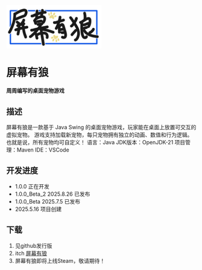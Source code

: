 <img src="/docs/logo.png" alt="logo" width="50%">

# 屏幕有狼
**周周编写的桌面宠物游戏**


## 描述
屏幕有狼是一款基于 Java Swing 的桌面宠物游戏，玩家能在桌面上放置可交互的虚拟宠物。
游戏支持加载新宠物，每只宠物拥有独立的动画、数值和行为逻辑。
也就是说，所有宠物均可自定义！
语言：Java
JDK版本：OpenJDK-21
项目管理：Maven
IDE：VSCode


## 开发进度
- 1.0.0 正在开发
- 1.0.0_Beta_2 2025.8.26 已发布
- 1.0.0_Beta 2025.7.5 已发布
- 2025.5.16 项目创建


## 下载
1. 见github发行版
2. itch [屏幕有狼](https://pinkcandyzhou.itch.io/screen-wolf)
3. 屏幕有狼即将上线Steam，敬请期待！
